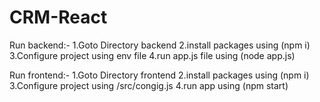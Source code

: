 # CRM-React

Run backend:-
1.Goto Directory backend
2.install packages using (npm i)
3.Configure project using env file
4.run app.js file using (node app.js)

Run frontend:-
1.Goto Directory frontend
2.install packages using (npm i)
3.Configure project using /src/congig.js
4.run app using (npm start)
